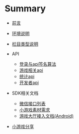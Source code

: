 # Summary

* [前言](README.md)
* [环境说明](explain/环境说明.md)
* [栏目类型说明](explain/栏目类型说明.md)
* API
	* [登录与api签名算法](api/登录与验证.md)
	* [游戏相关api](api/游戏.md)
	* [统计api](api/统计.md)
	* [开发者api](api/开发者api.md)

* SDK相关文档
	* [微信接口列表](sdkdoc/微信接口列表.md)
	* [小游戏素材需求](sdkdoc/小游戏素材需求.md)
	* [游戏大厅接入文档(Android)](sdkdoc/游戏大厅接入文档Android.md)

* [小游戏分享](小游戏分享.md)

